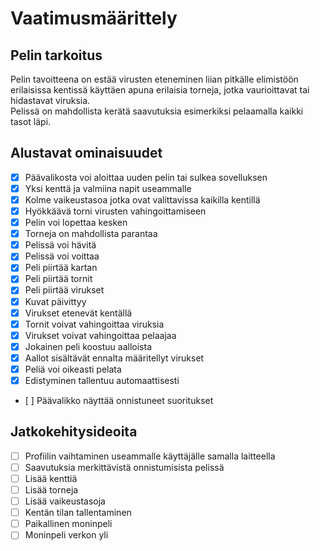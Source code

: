 # Vaatimusmäärittely

## Pelin tarkoitus
Pelin tavoitteena on estää virusten eteneminen liian pitkälle elimistöön erilaisissa kentissä
käyttäen apuna erilaisia torneja, jotka vaurioittavat tai hidastavat viruksia.  
Pelissä on mahdollista kerätä saavutuksia esimerkiksi pelaamalla kaikki tasot läpi.

## Alustavat ominaisuudet
- [x] Päävalikosta voi aloittaa uuden pelin tai sulkea sovelluksen
- [x] Yksi kenttä ja valmiina napit useammalle
- [x] Kolme vaikeustasoa jotka ovat valittavissa kaikilla kentillä
- [x] Hyökkäävä torni virusten vahingoittamiseen
- [x] Pelin voi lopettaa kesken
- [x] Torneja on mahdollista parantaa
- [x] Pelissä voi hävitä
- [x] Pelissä voi voittaa
- [x] Peli piirtää kartan
- [x] Peli piirtää tornit
- [x] Peli piirtää virukset
- [x] Kuvat päivittyy
- [x] Virukset etenevät kentällä
- [x] Tornit voivat vahingoittaa viruksia
- [x] Virukset voivat vahingoittaa pelaajaa
- [x] Jokainen peli koostuu aalloista
- [x] Aallot sisältävät ennalta määritellyt virukset
- [x] Peliä voi oikeasti pelata
- [x] Edistyminen tallentuu automaattisesti
- [ ] Päävalikko näyttää onnistuneet suoritukset

## Jatkokehitysideoita
- [ ] Profiilin vaihtaminen useammalle käyttäjälle samalla laitteella
- [ ] Saavutuksia merkittävistä onnistumisista pelissä
- [ ] Lisää kenttiä
- [ ] Lisää torneja
- [ ] Lisää vaikeustasoja
- [ ] Kentän tilan tallentaminen
- [ ] Paikallinen moninpeli
- [ ] Moninpeli verkon yli